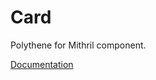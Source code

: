 # Card

Polythene for Mithril component.

[Documentation](https://github.com/ArthurClemens/polythene/tree/master/docs/components/mithril/card.md)

